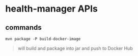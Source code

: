 # health-manager APIs

## commands

`mvn package -P build-docker-image` 
> will build and package into jar and push to Docker Hub 